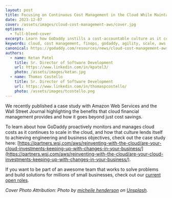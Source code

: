 ```yaml
---
layout: post
title: Focusing on Continuous Cost Management in the Cloud While Maintaining Business Objectives
date: 2023-12-07
cover: /assets/images/cloud-cost-management-aws/cover.jpg
options:
  - full-bleed-cover
excerpt: Learn how GoDaddy instills a cost-accountable culture as it continues to scale quickly and securely using AWS.
keywords: cloud, cost management, finops, godaddy, agility, scale, aws
canonical: https://godaddy.com/resources/news/cloud-cost-management-aws
authors:
  - name: Ketan Patel
    title: Sr. Director of Software Development
    url: https://www.linkedin.com/in/kpatel3/
    photo: /assets/images/ketan.jpg
  - name: Thomas Costello
    title: Sr. Director of Software Development
    url: https://www.linkedin.com/in/thomaspcostello/
    photo: /assets/images/tcostello.png
---
```


We recently published a case study with Amazon Web Services and the Wall Street Journal highlighting the benefits that cloud financial management provides and how it goes beyond just cost savings.

To learn about how GoDaddy proactively monitors and manages cloud costs as it continues to scale in the cloud, and how that culture lends itself to achieving engineering and business objectives, check out the case study here: [https://partners.wsj.com/aws/reinventing-with-the-cloud/are-your-cloud-investments-keeping-up-with-changes-in-your-business/](https://partners.wsj.com/aws/reinventing-with-the-cloud/are-your-cloud-investments-keeping-up-with-changes-in-your-business/).

If you want to be part of an awesome team that works to solve problems and build solutions for millions of small businesses, check out our [current open roles](https://careers.godaddy.com/search-jobs).

*Cover Photo Attribution: Photo by [micheile henderson](https://unsplash.com/@micheile) on [Unsplash](https://unsplash.com/photos/green-plant-in-clear-glass-cup-SoT4-mZhyhE).*

